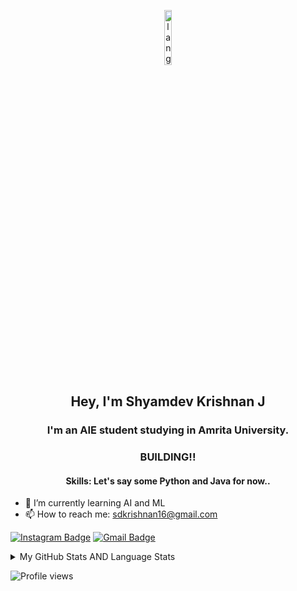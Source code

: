 <p align="center"><img width=15%" src="https://github.com/alansmathew/alansmathew/raw/master/lang.gif" alt="lang image here" /></p>

<h2 align="center">
 Hey, I'm Shyamdev Krishnan J
</h2>

 <h3 align="center">
  I'm an AIE student studying in Amrita University.
 </h3>
  
 
 <h3 align="center">
  BUILDING!!
 </h3>

  <h4 align="center">
Skills: Let's say some Python and Java for now..
 </h4>
 
- 🌱 I’m currently learning AI and ML 
- 📫 How to reach me: sdkrishnan16@gmail.com 

[![Instagram Badge](https://img.shields.io/badge/-shy.am.___-e4405f?style=flat-square&logo=Instagram&logoColor=white&link=https://www.instagram.com/shy.am.___/)](https://www.instagram.com/shy.am.___/)
[![Gmail Badge](https://img.shields.io/badge/-mail@sdkrishnan16@gmail.com-d14836?style=flat-square&logo=Gmail&logoColor=white&link=mailto:mail@sdkrishnan16@gmail.com)](mailto:mail@jayraj.co.in)
  
<details>
  <summary>My GitHub Stats AND Language Stats</summary>
  
<table>
  <tr>
    <td>
      <img src="https://github-readme-stats.vercel.app/api?username=Shyamdevkrishnanj&count_private=true&show_icons=true&theme=dark&hide_border=true" />
    </td>
    <td>
      <img src="https://github-readme-streak-stats.herokuapp.com?user=Shyamdevkrishnanj&theme=dark&hide_border=true" />
    </td>
      <td>
      <img src="https://github-readme-stats.vercel.app/api/top-langs/?username=Shyamdevkrishnanj&layout=compact&theme=dark&hide_border=true" />
    </td>
  </tr>
</table>

 </details> 
 
 ![Profile views](https://gpvc.arturio.dev/Shyamdevkrishnanj)  
 
 

